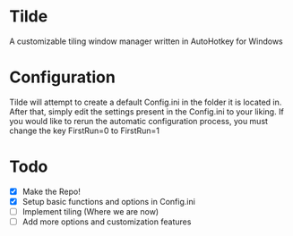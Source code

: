 Tilde
=====

A customizable tiling window manager written in AutoHotkey for Windows

Configuration
=====
Tilde will attempt to create a default Config.ini in the folder it is located in. After that, simply edit the settings present in the Config.ini to your liking. If you would like to rerun the automatic configuration process, you must change the key FirstRun=0 to FirstRun=1

Todo
=====
- [x] Make the Repo!
- [x] Setup basic functions and options in Config.ini
- [ ] Implement tiling (Where we are now)
- [ ] Add more options and customization features 